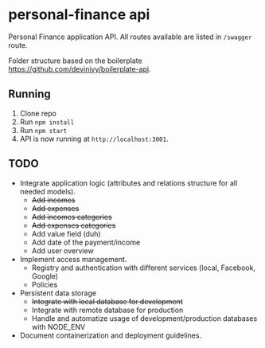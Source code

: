 # personal-finance api

Personal Finance application API. All routes available are listed in `/swagger` route.

Folder structure based on the boilerplate https://github.com/devinivy/boilerplate-api.

## Running
1. Clone repo
2. Run `npm install`
3. Run `npm start`
4. API is now running at `http://localhost:3001`.

## TODO
- Integrate application logic (attributes and relations structure for all needed models).
    - ~~Add incomes~~
    - ~~Add expenses~~
    - ~~Add incomes categories~~
    - ~~Add expenses categories~~
    - Add value field (duh)
    - Add date of the payment/income
    - Add user overview
- Implement access management.
    - Registry and authentication with different services (local, Facebook, Google)
    - Policies
- Persistent data storage
    - ~~Integrate with local database for development~~
    - Integrate with remote database for production
    - Handle and automatize usage of development/production databases with NODE_ENV
- Document containerization and deployment guidelines.